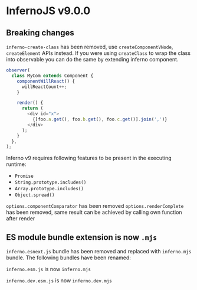 # InfernoJS v9.0.0

## Breaking changes

`inferno-create-class` has been removed, use `createComponentVNode`, `createElement` APIs instead.
If you were using `createClass` to wrap the class into observable you can do the same by extending inferno component.

```js
observer(
  class MyCom extends Component {
    componentWillReact() {
      willReactCount++;
    }

    render() {
      return (
        <div id="x">
          {[foo.a.get(), foo.b.get(), foo.c.get()].join(',')}
        </div>
      );
    }
  },
);
```

Inferno v9 requires following features to be present in the executing runtime:

- `Promise`
- `String.prototype.includes()`
- `Array.prototype.includes()`
- `Object.spread()`

`options.componentComparator` has been removed
`options.renderComplete` has been removed, same result can be achieved by calling own function after render

## ES module bundle extension is now `.mjs`

`inferno.esnext.js` bundle has been removed and replaced with `inferno.mjs` bundle.
The following bundles have been renamed:

`inferno.esm.js` is now `inferno.mjs`

`inferno.dev.esm.js` is now `inferno.dev.mjs`
